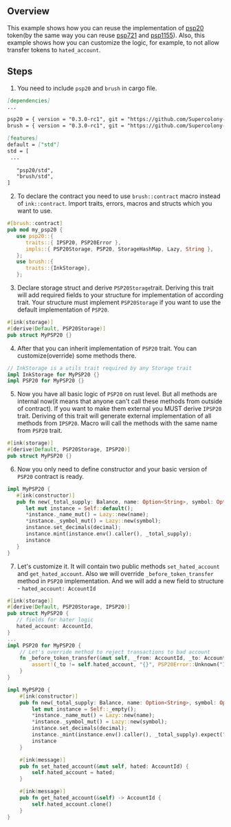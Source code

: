 ## Overview
This example shows how you can reuse the implementation of
[psp20](contracts/token/psp20) token(by the same way you can reuse
[psp721](contracts/token/psp721) and [psp1155](contracts/token/psp1155)).
Also, this example shows how you can customize the logic, for example, to not allow transfer tokens to `hated_account`.

## Steps
1. You need to include `psp20` and `brush` in cargo file.
```markdown
[dependencies]
...

psp20 = { version = "0.3.0-rc1", git = "https://github.com/Supercolony-net/openbrush-contracts", default-features = false, features = ["ink-as-dependency"] }
brush = { version = "0.3.0-rc1", git = "https://github.com/Supercolony-net/openbrush-contracts", default-features = false }

[features]
default = ["std"]
std = [
 ...
   
   "psp20/std",
   "brush/std",
]
```
2. To declare the contract you need to use `brush::contract` macro instead of `ink::contract`.
Import traits, errors, macros and structs which you want to use.
```rust
#[brush::contract]
pub mod my_psp20 {
   use psp20::{
      traits::{ IPSP20, PSP20Error },
      impls::{ PSP20Storage, PSP20, StorageHashMap, Lazy, String },
   };
   use brush::{
      traits::{InkStorage},
   };
```
3. Declare storage struct and derive `PSP20Storage`trait. Deriving this trait 
   will add required fields to your structure for implementation of according trait. 
   Your structure must implement `PSP20Storage` if you want to use the
   default implementation of `PSP20`.

```rust
#[ink(storage)]
#[derive(Default, PSP20Storage)]
pub struct MyPSP20 {}
```
4. After that you can inherit implementation of `PSP20` trait.
   You can customize(override) some methods there.
```rust
// InkStorage is a utils trait required by any Storage trait
impl InkStorage for MyPSP20 {}
impl PSP20 for MyPSP20 {}
```
5. Now you have all basic logic of `PSP20` on rust level.
   But all methods are internal now(it means that anyone can't call these methods from outside of contract).
   If you want to make them external you MUST derive `IPSP20` trait.
   Deriving of this trait will generate external implementation of all methods from `IPSP20`.
   Macro will call the methods with the same name from `PSP20` trait.
```rust
#[ink(storage)]
#[derive(Default, PSP20Storage, IPSP20)]
pub struct MyPSP20 {}
```
6. Now you only need to define constructor and your basic version of `PSP20` contract is ready.
```rust
impl MyPSP20 {
   #[ink(constructor)]
   pub fn new(_total_supply: Balance, name: Option<String>, symbol: Option<String>, decimal: u8) -> Self {
      let mut instance = Self::default();
      *instance._name_mut() = Lazy::new(name);
      *instance._symbol_mut() = Lazy::new(symbol);
      instance.set_decimals(decimal);
      instance.mint(instance.env().caller(), _total_supply);
      instance
   }
}
```
7. Let's customize it. It will contain two public methods `set_hated_account` and `get_hated_account`. 
   Also we will override `_before_token_transfer` method in `PSP20` implementation.
   And we will add a new field to structure - `hated_account: AccountId`
```rust
#[ink(storage)]
#[derive(Default, PSP20Storage, IPSP20)]
pub struct MyPSP20 {
   // fields for hater logic
   hated_account: AccountId,
}
...
impl PSP20 for MyPSP20 {
    // Let's override method to reject transactions to bad account
    fn _before_token_transfer(&mut self, _from: AccountId, _to: AccountId, _amount: Balance) {
        assert!(_to != self.hated_account, "{}", PSP20Error::Unknown("I hate this account!".to_string()).as_ref());
    }
}

impl MyPSP20 {
    #[ink(constructor)]
    pub fn new(_total_supply: Balance, name: Option<String>, symbol: Option<String>, decimal: u8) -> Self {
        let mut instance = Self::_empty();
        *instance._name_mut() = Lazy::new(name);
        *instance._symbol_mut() = Lazy::new(symbol);
        instance.set_decimals(decimal);
        instance._mint(instance.env().caller(), _total_supply).expect("Can't mint tokens");
        instance
    }

    #[ink(message)]
    pub fn set_hated_account(&mut self, hated: AccountId) {
        self.hated_account = hated;
    }

    #[ink(message)]
    pub fn get_hated_account(&self) -> AccountId {
        self.hated_account.clone()
    }
}
```
